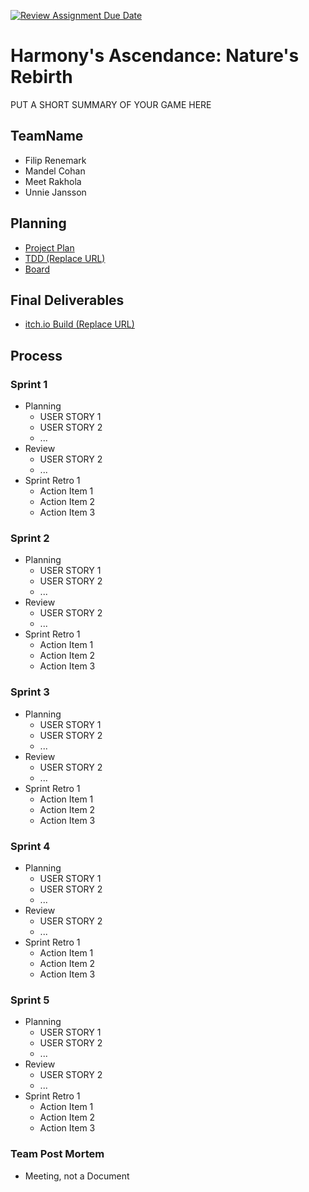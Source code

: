 [![Review Assignment Due Date](https://classroom.github.com/assets/deadline-readme-button-24ddc0f5d75046c5622901739e7c5dd533143b0c8e959d652212380cedb1ea36.svg)](https://classroom.github.com/a/UXPWzrRN)
# Harmony's Ascendance: Nature's Rebirth

PUT A SHORT SUMMARY OF YOUR GAME HERE

## TeamName
- Filip Renemark
- Mandel Cohan
- Meet Rakhola
- Unnie Jansson

## Planning
- [Project Plan](https://miro.com/app/board/uXjVNO2nCFM=/)
- [TDD (Replace URL)](https://docs.google.com)
- [Board ](https://trello.com/b/CZAInfq1/epic)

## Final Deliverables
- [itch.io Build (Replace URL)](https://itch.io)

## Process

### Sprint 1

- Planning
  - USER STORY 1
  - USER STORY 2
  - ...
- Review
  - USER STORY 2
  - ...
- Sprint Retro 1
  - Action Item 1
  - Action Item 2
  - Action Item 3

### Sprint 2

- Planning
  - USER STORY 1
  - USER STORY 2
  - ...
- Review
  - USER STORY 2
  - ...
- Sprint Retro 1
  - Action Item 1
  - Action Item 2
  - Action Item 3

### Sprint 3

- Planning
  - USER STORY 1
  - USER STORY 2
  - ...
- Review
  - USER STORY 2
  - ...
- Sprint Retro 1
  - Action Item 1
  - Action Item 2
  - Action Item 3

### Sprint 4

- Planning
  - USER STORY 1
  - USER STORY 2
  - ...
- Review
  - USER STORY 2
  - ...
- Sprint Retro 1
  - Action Item 1
  - Action Item 2
  - Action Item 3

### Sprint 5

- Planning
  - USER STORY 1
  - USER STORY 2
  - ...
- Review
  - USER STORY 2
  - ...
- Sprint Retro 1
  - Action Item 1
  - Action Item 2
  - Action Item 3
 
### Team Post Mortem
- Meeting, not a Document
